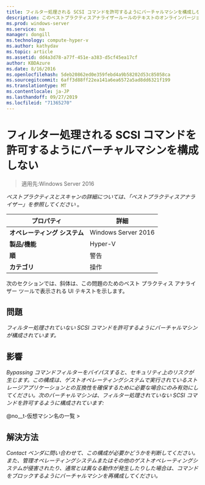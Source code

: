 ```yaml
---
title: フィルター処理される SCSI コマンドを許可するようにバーチャルマシンを構成しない
description: このベストプラクティスアナライザールールのテキストのオンラインバージョン。
ms.prod: windows-server
ms.service: na
manager: dongill
ms.technology: compute-hyper-v
ms.author: kathydav
ms.topic: article
ms.assetid: dd4a3d78-a77f-451e-a383-d5cf45ea17cf
author: KBDAzure
ms.date: 8/16/2016
ms.openlocfilehash: 5deb20862ed0e359febd4a9b58202d53c85058ca
ms.sourcegitcommit: 6aff3d88ff22ea141a6ea6572a5ad8dd6321f199
ms.translationtype: MT
ms.contentlocale: ja-JP
ms.lasthandoff: 09/27/2019
ms.locfileid: "71365270"
---
```

# <a name="avoid-configuring-virtual-machines-to-allow-unfiltered-scsi-commands"></a>フィルター処理される SCSI コマンドを許可するようにバーチャルマシンを構成しない

>適用先:Windows Server 2016


  
*ベストプラクティスとスキャンの詳細については、「ベストプラクティスアナライザー」を参照してください* [](https://go.microsoft.com/fwlink/?LinkId=122786)。  
  
|プロパティ|詳細|  
|-|-|  
|**オペレーティング システム**|Windows Server 2016|  
|**製品/機能**|Hyper-V|  
|**順**|警告|  
|**カテゴリ**|操作|  
  
次のセクションでは、斜体は、この問題のためのベスト プラクティス アナライザー ツールで表示される UI テキストを示します。  
  
## <a name="issue"></a>問題  
  
*フィルター処理されていない SCSI コマンドを許可するようにバーチャルマシンが構成されています。*  
  
## <a name="impact"></a>影響  
  
*Bypassing コマンドフィルターをバイパスすると、セキュリティ上のリスクが生じます。この構成は、ゲストオペレーティングシステムで実行されているストレージアプリケーションとの互換性を確保するために必要な場合にのみ有効にしてください。次のバーチャルマシンは、フィルター処理されていない SCSI コマンドを許可するように構成されています:*  
  
@no__t-仮想マシン名の一覧 >  
  
## <a name="resolution"></a>解決方法  
  
*Contact ベンダに問い合わせて、この構成が必要かどうかを判断してください。また、管理オペレーティングシステムまたはその他のゲストオペレーティングシステムが侵害されたり、通常とは異なる動作が発生したりした場合は、コマンドをブロックするようにバーチャルマシンを再構成してください。*  
  



